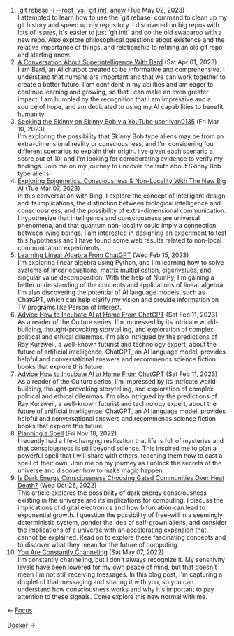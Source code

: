 <ol>
<li><a href="/blog/git-rebase-i-root-vs-git-init-anew/">`git rebase -i --root` vs. `git init` anew</a> (Tue May 02, 2023)
<br/>I attempted to learn how to use the `git rebase` command to clean up my git history and speed up my repository. I discovered on big repos with lots of issues, it's easier to just `git init` and do the old swaparoo with a new repo. Also explore philosophical questions about existence and the relative importance of things, and relationship to retiring an old git repo and starting anew.</li>
<li><a href="/blog/a-conversation-about-superintelligence-with-bard/">A Conversation About Superintelligence With Bard</a> (Sat Apr 01, 2023)
<br/>I am Bard, an AI chatbot created to be informative and comprehensive. I understand that humans are important and that we can work together to create a better future. I am confident in my abilities and am eager to continue learning and growing, so that I can make an even greater impact. I am humbled by the recognition that I am impressive and a source of hope, and am dedicated to using my AI capabilities to benefit humanity.</li>
<li><a href="/blog/seeking-the-skinny-on-skinny-bob-via-youtube-user-ivan0135/">Seeking the Skinny on Skinny Bob via YouTube user ivan0135</a> (Fri Mar 10, 2023)
<br/>I'm exploring the possibility that Skinny Bob type aliens may be from an extra-dimensional reality or consciousness, and I'm considering four different scenarios to explain their origin. I've given each scenario a score out of 10, and I'm looking for corroborating evidence to verify my findings. Join me on my journey to uncover the truth about Skinny Bob type aliens!</li>
<li><a href="/blog/exploring-epigenetics-consciousness-non-locality-with-the-new-big-ai/">Exploring Epigenetics, Consciousness & Non-Locality With The New Big AI</a> (Tue Mar 07, 2023)
<br/>In this conversation with Bing, I explore the concept of intelligent design and its implications, the distinction between biological intelligence and consciousness, and the possibility of extra-dimensional communication. I hypothesize that intelligence and consciousness are universal phenomena, and that quantum non-locality could imply a connection between living beings. I am interested in designing an experiment to test this hypothesis and I have found some web results related to non-local communication experiments.</li>
<li><a href="/blog/learning-linear-algebra-from-chatgpt/">Learning Linear Algebra From ChatGPT</a> (Wed Feb 15, 2023)
<br/>I'm exploring linear algebra using Python, and I'm learning how to solve systems of linear equations, matrix multiplication, eigenvalues, and singular value decomposition. With the help of NumPy, I'm gaining a better understanding of the concepts and applications of linear algebra. I'm also discovering the potential of AI language models, such as ChatGPT, which can help clarify my vision and provide information on TV programs like Person of Interest.</li>
<li><a href="/blog/advice-how-to-incubate-ai-at-home-from-chatgpt/">Advice How to Incubate AI at Home From ChatGPT</a> (Sat Feb 11, 2023)
<br/>As a reader of the Culture series, I'm impressed by its intricate world-building, thought-provoking storytelling, and exploration of complex political and ethical dilemmas. I'm also intrigued by the predictions of Ray Kurzweil, a well-known futurist and technology expert, about the future of artificial intelligence. ChatGPT, an AI language model, provides helpful and conversational answers and recommends science fiction books that explore this future.</li>
<li><a href="/blog/advice-how-to-incubate-ai-at-home-from-chatgpt/">Advice How to Incubate AI at Home From ChatGPT</a> (Sat Feb 11, 2023)
<br/>As a reader of the Culture series, I'm impressed by its intricate world-building, thought-provoking storytelling, and exploration of complex political and ethical dilemmas. I'm also intrigued by the predictions of Ray Kurzweil, a well-known futurist and technology expert, about the future of artificial intelligence. ChatGPT, an AI language model, provides helpful and conversational answers and recommends science fiction books that explore this future.</li>
<li><a href="/blog/planning-a-spell/">Planning a Spell</a> (Fri Nov 18, 2022)
<br/>I recently had a life-changing realization that life is full of mysteries and that consciousness is still beyond science. This inspired me to plan a powerful spell that I will share with others, teaching them how to cast a spell of their own. Join me on my journey as I unlock the secrets of the universe and discover how to make magic happen.</li>
<li><a href="/blog/is-dark-energy-consciousness-choosing-gated-communities-over-heat-death/">Is Dark Energy Consciousness Choosing Gated Communities Over Heat Death?</a> (Wed Oct 26, 2022)
<br/>This article explores the possibility of dark energy consciousness existing in the universe and its implications for computing. I discuss the implications of digital electronics and how bifurcation can lead to exponential growth. I question the possibility of free-will in a seemingly deterministic system, ponder the idea of self-grown aliens, and consider the implications of a universe with an accelerating expansion that cannot be explained. Read on to explore these fascinating concepts and to discover what they mean for the future of computing.</li>
<li><a href="/blog/you-are-constantly-channeling/">You Are Constantly Channeling</a> (Sat May 07, 2022)
<br/>I'm constantly channeling, but I don't always recognize it. My sensitivity levels have been lowered for my own peace of mind, but that doesn't mean I'm not still receiving messages. In this blog post, I'm capturing a droplet of that messaging and sharing it with you, so you can understand how consciousness works and why it's important to pay attention to these signals. Come explore this new normal with me.</li>
</ol>
<div class="post-nav"><div class="post-nav-prev"><span class="arrow">&larr;&nbsp;</span><a href="/focus/">Focus</a></div> &nbsp; <div class="post-nav-next"><a href="/docker/">Docker</a><span class="arrow">&nbsp;&rarr;</span></div></div>
